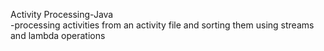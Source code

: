 Activity Processing-Java  
-processing activities from an activity file and sorting them using streams and lambda operations
